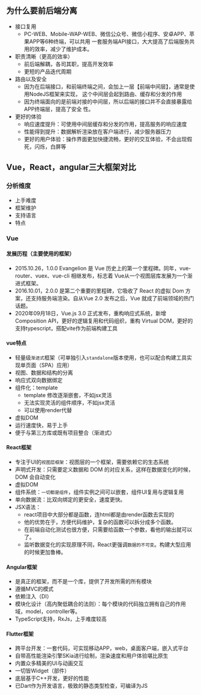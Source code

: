 ## 为什么要前后端分离
+ 接口复用
  - PC-WEB、Mobile-WAP-WEB、微信公众号、微信小程序、安卓APP、苹果APP等6种终端，可以共用		一套服务端API接口，大大提高了后端服务共用的效率，减少了维护成本。 
+ 职责清晰（更高的效率）
  - 前后端解耦，各司其职，提高开发效率
  - 更短的产品迭代周期
+ 路由以及安全
  - 因为在后端接口，和前端终端之间，会加上一层【前端中间层】，通常是使用NodeJS框架来实现，		这个中间层会起到路由、缓存和分发的作用
  - 因为终端面向的是前端对接的中间层，所以后端的接口并不会直接暴露给APP终端层，提高了安全		性。
+ 更好的体验
  - 响应速度提升：可使用中间层缓存和分发的作用，提高服务的响应速度
  - 性能得到提升：数据解析渲染放在客户端进行，减少服务器压力
  - 更好的用户体验：操作界面更加快捷流畅，更好的交互体验，不会出现假死，闪烁，白屏等

## Vue，React，angular三大框架对比

### 分析维度
+ 上手难度	
+ 框架维护	
+ 支持语言	
+ 特点

### Vue
#### 发展历程（主要使用的框架）
- 2015.10.26，1.0.0 Evangelion 是 Vue 历史上的第一个里程碑。同年，vue-router、vuex、vue-cli 相继发布，标志着 Vue从一个视图层库发展为一个渐进式框架。
- 2016.10.01，2.0.0 是第二个重要的里程碑，它吸收了 React 的虚拟 Dom 方案，还支持服务端渲染。自从Vue 2.0 发布之后，Vue 就成了前端领域的热门话题。
- 2020年09月18日，Vue.js 3.0 正式发布，重构响应式系统，新增Composition API，更好的逻辑复用和代码组织，重构 Virtual DOM，更好的支持typescript，搭配vite作为前端构建工具
#### vue特点
- 轻量级`渐进式`框架（可单独引入`standalone`版本使用，也可以配合构建工具实现单页面（SPA）应用）
- 视图、数据和结构的分离
- 响应式双向数据绑定
- 组件化：template 
  - template 修改逐渐嵌套，不如jsx灵活
  - 无法实现灵活的组件顺序，不如jsx灵活
  - 可以使用render代替
- 虚拟DOM
- 运行速度快，易于上手
- 便于与第三方库或既有项目整合（渐进式）

#### React框架
- 专注于UI的`视图层框架`：视图层的一个框架，需要依赖它的生态系统
- 声明式开发：只需要定义数据和 DOM 的对应关系，这样在数据变化的时候，DOM 会自动变化
- 虚拟DOM
- 组件系统：`一切都是组件`，组件实例之间可以嵌套，组件UI复用与逻辑复用
- 单向数据流：比双向绑定的更安全，速度更快。
- JSX语法：
	- react项目中大部分都是函数，连html都是由render函数去实现的
    - 他的优势在于，方便代码维护，复杂的函数可以拆分成多个函数。
    - 在前端自动化测试也很方便，只需要给函数一个参数，看他的输出就可以了。
    - 监听数据变化的实现原理不同，React更强调`数据的不可变`。构建大型应用的时候更加鲁棒。
  
#### Angular框架
- 是真正的框架，而不是一个库，提供了开发所需的所有模块
- 遵循MVC的模式
- 依赖注入（DI）
- 模块化设计（高内聚低耦合的法则）：每个模块的代码独立拥有自己的作用域，model，controller等。
- TypeScript支持，RxJs，上手难度较高
  
#### Flutter框架
- 跨平台开发：一套代码，可实现移动APP，web，桌面客户端，嵌入式平台
- 自带高性能渲染引擎SKia进行绘制，渲染速度和用户体验堪比原生
- 内置众多精美的UI与动画交互
- 一切皆Widget（部件）
- 底层基于C++开发，更好的性能
- 已Dart作为开发语言，极致的静态类型检查，可编译为JS